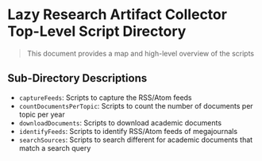 # Lazy Research Artifact Collector Top-Level Script Directory

> This document provides a map and high-level overview of the scripts

## Sub-Directory Descriptions

- `captureFeeds`: Scripts to capture the RSS/Atom feeds
- `countDocumentsPerTopic`: Scripts to count the number of documents per topic
  per year
- `downloadDocuments`: Scripts to download academic documents
- `identifyFeeds`: Scripts to identify RSS/Atom feeds of megajournals
- `searchSources`: Scripts to search different for academic documents that match
  a search query
